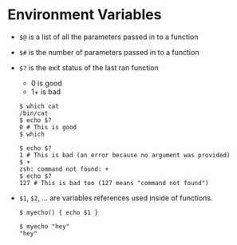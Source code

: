 # Environment Variables

- `$@` is a list of all the parameters passed in to a function
- `$#` is the number of parameters passed in to a function
- `$?` is the exit status of the last ran function

  - 0 is good
  - 1+ is bad

  ```text
  $ which cat
  /bin/cat
  $ echo $?
  0 # This is good
  $ which

  $ echo $?
  1 # This is bad (an error because no argument was provided)
  $ +
  zsh: command not found: +
  $ echo $?
  127 # This is bad too (127 means "command not found")
  ```

- `$1`, `$2`, ... are variables references used inside of functions.

  ```text
  $ myecho() { echo $1 }

  $ myecho "hey"
  "hey"
  ```
